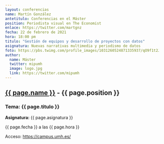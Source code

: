 ```yaml
---
layout: conferencias
name: Martín González
antetitulo: Conferencias en el Máster
position: Periodista visual en The Economist
enlace: https://twitter.com/martgnz
fecha: 22 de febrero de 2021
hora: 18:00 pm
titulo: "Gestión de equipos y desarrollo de proyectos con datos"
asignatura: Nuevas narrativas multimedia y periodismo de datos
foto: https://pbs.twimg.com/profile_images/1031260524871335937/qO9f1t2J_400x400.jpg
author:
  name: Máster
  twitter: mipumh
  image: logo.jpg
  link: https://twitter.com/mipumh
---
```


<h2><a href="{{ page.enlace }}">{{ page.name }}</a> - {{ page.position }}</h2>
<h3>Tema: {{ page.titulo }}</h3>
<p><strong>Asignatura:</strong> {{ page.asignatura }}</p>
<p>{{ page.fecha }} a las {{ page.hora }}</p>
<p>Acceso: <a href="https://campus.umh.es/">https://campus.umh.es/</a>
<img src="{{ page.foto }}" alt="" class="img-fluid img-rounded">

